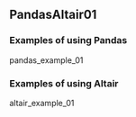 ## PandasAltair01

### Examples of using Pandas

pandas_example_01

### Examples of using Altair

altair_example_01

